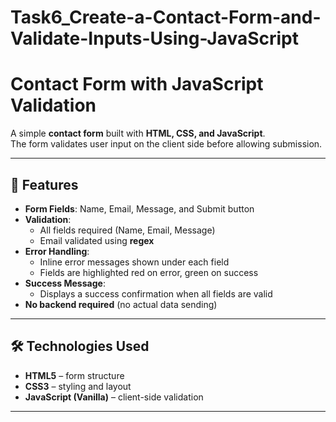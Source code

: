 # Task6_Create-a-Contact-Form-and-Validate-Inputs-Using-JavaScript

# Contact Form with JavaScript Validation

A simple **contact form** built with **HTML, CSS, and JavaScript**.  
The form validates user input on the client side before allowing submission.

---

## 🚀 Features
- **Form Fields**: Name, Email, Message, and Submit button  
- **Validation**:
  - All fields required (Name, Email, Message)  
  - Email validated using **regex**  
- **Error Handling**:
  - Inline error messages shown under each field  
  - Fields are highlighted red on error, green on success  
- **Success Message**:
  - Displays a success confirmation when all fields are valid  
- **No backend required** (no actual data sending)  

---

## 🛠️ Technologies Used
- **HTML5** – form structure  
- **CSS3** – styling and layout  
- **JavaScript (Vanilla)** – client-side validation  

---

